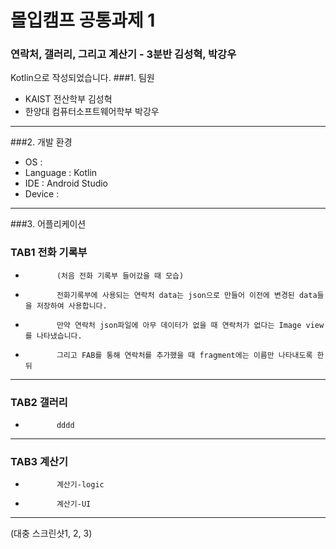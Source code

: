 # 몰입캠프 공통과제 1
### 연락처, 갤러리, 그리고 계산기 - 3분반 김성혁, 박강우

Kotlin으로 작성되었습니다.
###1. 팀원
*    KAIST 전산학부 김성혁
*    한양대 컴퓨터소프트웨어학부 박강우
***
###2. 개발 환경
* OS :
* Language : Kotlin
* IDE : Android Studio
* Device : 
***
###3. 어플리케이션
###     TAB1 전화 기록부
*            (처음 전화 기록부 들어갔을 때 모습)
*            전화기록부에 사용되는 연락처 data는 json으로 만들어 이전에 변경된 data들을 저장하여 사용합니다.
*            만약 연락처 json파일에 아무 데이터가 없을 때 연락처가 없다는 Image view를 나타냈습니다.
*            그리고 FAB를 통해 연락처를 추가했을 때 fragment에는 이름만 나타내도록 한 뒤 
***
###     TAB2 갤러리
*            dddd
***
###     TAB3 계산기
*            계산기-logic
*            계산기-UI
***
(대충 스크린샷1, 2, 3)
